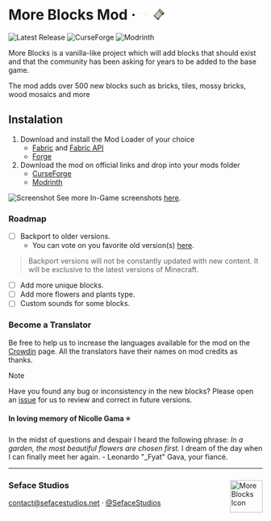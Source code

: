 # More Blocks Mod · <img height="22" width="50.1875" title="Forge and Fabric Mod Loaders" src="https://raw.githubusercontent.com/Seface-Studios/.github/main/assets/images/projects/mod_loaders_small.png">
![Latest Release](https://img.shields.io/github/v/release/seface-studios/more-blocks-mod?logo=github&logoColor=959da5&labelColor=353c43&color=0091c2&Current&label=Latest%20Release) ![CurseForge](https://img.shields.io/badge/Available%20on%20CurseForge-test?logo=CurseForge&logoColor=fff&color=EB622B&link=https%3A%2F%2Fwww.curseforge.com%2Fminecraft%2Fmc-mods%2Fsome-more-blocks) ![Modrinth](https://img.shields.io/badge/Available%20on%20Modrinth-Download?logo=Modrinth&logoColor=fff&color=02b63a&link=https%3A%2F%2Fmodrinth.com%2Fmod%2Fsome-more-blocks)

More Blocks is a vanilla-like project which will add blocks that should exist and that the community has been asking for years to be added to the base game.

The mod adds over 500 new blocks such as bricks, tiles, mossy bricks, wood mosaics and more

## Instalation
1. Download and install the Mod Loader of your choice
    - [Fabric](https://fabricmc.net/use/installer/) and [Fabric API](https://www.curseforge.com/minecraft/mc-mods/fabric-api)
    - [Forge](https://files.minecraftforge.net/net/minecraftforge/forge/)
2. Download the mod on official links and drop into your mods folder
    - [CurseForge](https://www.curseforge.com/minecraft/mc-mods/some-more-blocks)
    - [Modrinth](https://modrinth.com/mod/some-more-blocks)

![Screenshot](.github/assets/banner.png)
See more In-Game screenshots [here](https://modrinth.com/project/few-more-blocks/gallery).

### Roadmap
- [ ] Backport to older versions.
  - You can vote on you favorite old version(s) [here](https://strawpoll.com/1MnwOxKX0n7).
> Backport versions will not be constantly updated with new content. It will be exclusive to the latest versions of Minecraft.
- [ ] Add more unique blocks.
- [ ] Add more flowers and plants type.
- [ ] Custom sounds for some blocks.

### Become a Translator
Be free to help us to increase the languages available for the mod on the [Crowdin](https://crowdin.com/project/minecraft-more-blocks-mod) page. All the translators have their names on mod credits as thanks.

> [!NOTE]
> Have you found any bug or inconsistency in the new blocks? Please open an [issue](https://github.com/Seface-Blocks/more-blocks-mod/issues) for us to review and correct in future versions.

#### In loving memory of Nicolle Gama ⭐
In the midst of questions and despair I heard the following phrase: _In a garden, the most beautiful flowers are chosen first._ I dream of the day when I can finally meet her again. - Leonardo "_Fyat" Gava, your fiancé.

---
<div>
  <!-- <img align="right" height="64" width="64" src="https://raw.githubusercontent.com/Seface-Blocks/more-blocks-mod/main/.github/assets/icon_64.gif" title="More Blocks Icon"> -->
  <img align="right" height="64" width="64" src="https://media.discordapp.net/attachments/1214009345419776050/1214985059153608756/Thumb_Mine_2024.gif?ex=65fb1a03&is=65e8a503&hm=77fc44086e8207785832a0802d2fe81d3ee1e05edb6f5c1c8fb3e3d78ae55586&" title="More Blocks Icon">
  
  <h3>Seface Studios</h3>
  <p><a href="mailto:contact@sefacestudios.net">contact@sefacestudios.net</a> · <a title="X/Twitter" href="https://x.com/SefaceStudios">@SefaceStudios</a></p>
</div>